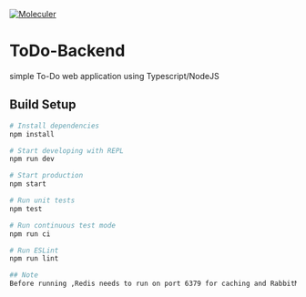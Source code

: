 
[![Moleculer](https://img.shields.io/badge/Powered%20by-Moleculer-green.svg?colorB=0e83cd)](https://moleculer.services)

# ToDo-Backend
 simple To-Do web application using Typescript/NodeJS
## Build Setup

``` bash
# Install dependencies
npm install

# Start developing with REPL
npm run dev

# Start production
npm start

# Run unit tests
npm test

# Run continuous test mode
npm run ci

# Run ESLint
npm run lint
```
``` bash
## Note
Before running ,Redis needs to run on port 6379 for caching and RabbitMq on port 5672 

``` 
